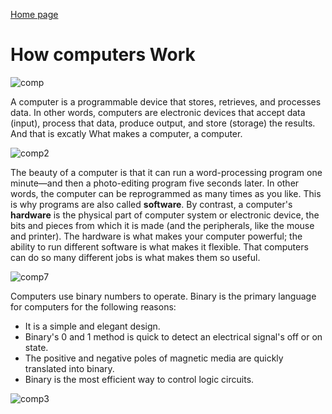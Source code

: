 [Home page](https://danaabbadi.github.io/learning_journal/)

# How computers Work
![comp](https://i.ytimg.com/vi/OAx_6-wdslM/maxresdefault.jpg)

A computer is a programmable device that stores, retrieves, and processes data. In other words, computers are electronic devices that accept data (input), process that data, produce output, and store (storage) the results. 
And that is excatly What makes a computer, a computer. 

![comp2](https://4.bp.blogspot.com/-S5mbaD6Xb3E/W_ayk9ZF2sI/AAAAAAAAAAY/aGqx-bYH1FAlZPkQYkmbP33Eh499GCoZgCLcBGAs/s1600/input%2Bprocess%2Boutput.png)

The beauty of a computer is that it can run a word-processing program one minute—and then a photo-editing program five seconds later. In other words, the computer can be reprogrammed as many times as you like. This is why programs are also called **software**. By contrast, a computer's **hardware** is the physical part of computer system or electronic device, the bits and pieces from which it is made (and the peripherals, like the mouse and printer). The hardware is what makes your computer powerful; the ability to run different software is what makes it flexible. That computers can do so many different jobs is what makes them so useful.

![comp7](https://1.bp.blogspot.com/-ckXTGmCYK5Q/XVEn8Arl6VI/AAAAAAAAn6M/2x4pjkAbBfsbHiu8ZwyPBDdlVazHtZyTwCLcBGAs/s1600/hardware%2Band%2Bsoftware.png)

Computers use binary numbers to operate. Binary is the primary language for computers for the following reasons:

* It is a simple and elegant design.
* Binary's 0 and 1 method is quick to detect an electrical signal's off or on state.
* The positive and negative poles of magnetic media are quickly translated into binary.
* Binary is the most efficient way to control logic circuits.

![comp3](https://www.msab.com/wp-content/uploads/2019/12/binary_blog.jpg)




